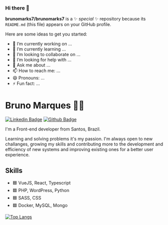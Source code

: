 ### Hi there 👋


**brunomarks7/brunomarks7** is a ✨ _special_ ✨ repository because its `README.md` (this file) appears on your GitHub profile.

Here are some ideas to get you started:

- 🔭 I’m currently working on ...
- 🌱 I’m currently learning ...
- 👯 I’m looking to collaborate on ...
- 🤔 I’m looking for help with ...
- 💬 Ask me about ...
- 📫 How to reach me: ...
- 😄 Pronouns: ...
- ⚡ Fun fact: ...


# Bruno Marques 👋🏻

[![Linkedin Badge](https://img.shields.io/badge/-LinkedIn-407bff?style=flat-square&labelColor=407bff&logo=Linkedin&logoColor=white&link=https://www.linkedin.com/in/brunomarks7/)](https://www.linkedin.com/in/brunomarks7/) [![Github Badge](https://img.shields.io/badge/-Github-407bff?style=flat-square&labelColor=407bff&logo=Github&logoColor=white&link=https://github.com/brunomarks7)](https://github.com/brunomarks7)

I'm a Front-end developer from Santos, Brazil. 

Learning and solving problems it's my passion. I'm always open to new challanges, growing my skills and contributing more to the development and efficiency of new systems and improving existing ones for a better user experience.


## Skills
-  🟦 VueJS, React, Typescript
-  🟦  PHP, WordPress, Python
-  🟦  SASS, CSS
-  🟦  Docker, MySQL, Mongo

[![Top Langs](https://github-readme-stats.vercel.app/api/top-langs/?username=brunomarks7&theme=tokyonight&layout=compact)](https://github.com/anuraghazra/github-readme-stats)
